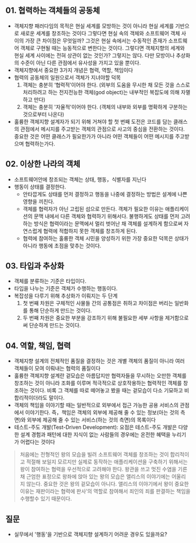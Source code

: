 ## 01. 협력하는 객체들의 공동체
- 객체지향 패러다임의 목적은 현실 세계를 모방하는 것이 아니라 현실 세계를 기반으로 새로운 세계를 창조하는 것이다 그렇다면 현실 속의 객체와 소프트웨어 객체 사이의 가장 큰 차이점은 무엇일까? 그것은 현실 속에서는 수동적인 존재가 소프트웨어 객체로 구현될 때는 능동적으로 변한다는 것이다. 그렇다면 객체지향의 세계와 현실 세계 사이에는 전혀 상관이 없는 것인가? 그렇지는 않다. 다만 모방이나 추상화의 수준이 아닌 다른 관점에서 유사성을 가지고 있을 뿐이다.
- 객체지향에서 중요한 3가지 개념은 협력, 역할, 책임이다
- 협력의 공동체의 일원으로서 객체가 지녀야할 덕목
  1. 객체는 충분히 ‘협력적’이어야 한다. (외부의 도움을 무시한 채 모든 것을 스스로 처리하려고 하는 전지전능한 객체(god object)는 내부적인 복잡도에 의해 자멸하고 만다)
  2. 객체는 충분히 '자율적'이어야 한다. (객체의 내부와 외부를 명확하게 구분하는 것으로부터 나온다)
- 훌륭한 객체지향 설계자가 되기 위해 거쳐야 할 첫 번째 도전은 코드를 담는 클래스의 관점에서 메시지를 주고받는 객체의 관점으로 사고의 중심을 전환하는 것이다. 중요한 것은 어떤 클래스가 필요한가가 아니라 어떤 객체들이 어떤 메시지를 주고받으며 협력하는가다.

## 02. 이상한 나라의 객체
- 소프트웨어안에 창조되는 객체는 상태, 행동，식별자를 지닌다
- 행동이 상태를 결정한다.
  - 안타깝게도 상태를 먼저 결정하고 행동을 나중에 결정하는 방법은 설계에 나쁜 영향을 끼친다.
  - 객체를 협력자가 아닌 고립된 섬으로 만든다. 객체가 필요한 이유는 애플리케이션의 문맥 내에서 다른 객체와 협력하기 위해서다. 불행하게도 상태를 먼저 고려하는 방식은 협력이라는 문맥에서 멀리 벗어난 채 객체를 설계하게 함으로써 자연스럽게 협력에 적합하지 못한 객체를 창조하게 된다.
  - 협력에 참여하는 훌륭한 객체 시민을 양성하기 위한 가장 중요한 덕목은 상태가 아니라 행동에 초점을 맞추는 것이다.

## 03. 타입과 추상화
- 객체를 분류하는 기준은 타입이다.
- 타입을 나누는 기준은 객체가 수행하는 행동이다.
- 복잡성을 다루기 위해 추상화가 이뤄지는 두 단계
  1. 첫 번째 차원은 구체적인 사물들 간의 공통점은 취하고 차이점은 버리는 일반화를 통해 단순하게 만드는 것이다.
  2. 두 번째 차원은 중요한 부분을 강조하기 위해 불필요한 세부 사항을 제거함으로써 단순하게 만드는 것이다.

## 04. 역할, 책임, 협력
- 객체지향 설계의 전체적인 품질을 결정하는 것은 개별 객체의 품질이 아니라 여러 객체들이 모여 이뤄내는 협력의 품질이다
- 훌륭한 객체지향 설계란 겉모습은 아름답지만 협력자들을 무시하는 오만한 객체를 창조하는 것이 아니라 조화를 이루며 적극적으로 상호작용하는 협력적인 객체를 창조하는 것이다. 비록 그 객체를 따로 떼어놓고 봤을 때는 겉모습이 다소 기묘하고 비합리적이더라도 말이다.
- 객체의 책임을 이야기할 때는 일반적으로 외부에서 접근 가능한 공용 서비스의 관점에서 이야기한다. 즉，책임은 객체의 외부에 제공해 줄 수 있는 정보(아는 것의 측면)와 외부에 제공해 줄 수 있는 서비스(하는 것의 측면)의 목록이다
- 테스트-주도 개발(Test-Driven Development): 요점은 테스트-주도 개발은 다양한 설계 경험과 패턴에 대한 지식이 없는 사람들의 경우에는 온전한 혜택을 누리기가 어렵다는 것이다
> 처음에는 전형적인 왕의 모습을 빌려 소프트웨어 객체를 창조하는 것이 합리적이고 적절해 보일지 모르지만 실제로 동작하는 애플리케이션을 구축하기 위해서는 왕이 참여하는 협력을 우선적으로 고려해야 한다. 
왕관을 쓰고 멋진 수염을 기른 채 근엄한 표정으로 왕좌에 앉아 있는 왕의 모습은 앨리스의 이야기에는 어울리지 않는다. 중요한 것은 왕의 겉모습이 아니다. 앨리스의 이야기에서 왕이 중요한 이유는 재판이라는 협력에 판사’의 역할로 참여해서 죄인의 죄를 판결하는 책임을 수행할수 있기 때문이다.


## 질문
- 실무에서 '행동'을 기반으로 객체지향 설계하기 어려운 경우도 있을까요?
